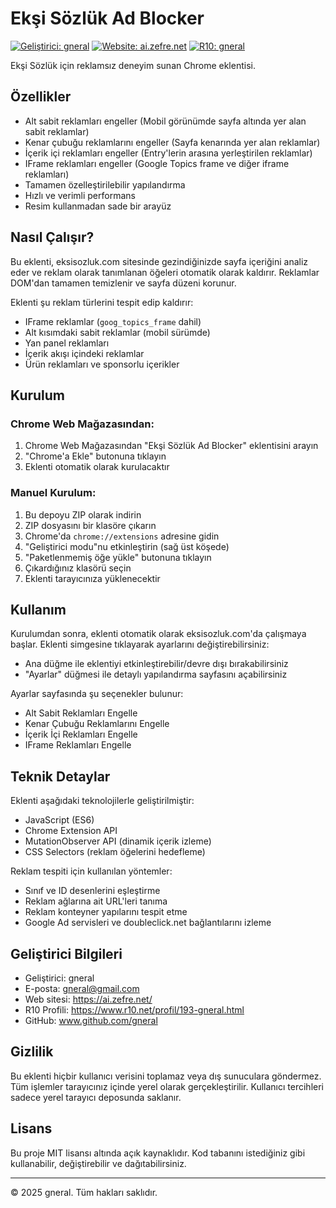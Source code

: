 # Ekşi Sözlük Ad Blocker

[![Geliştirici: gneral](https://img.shields.io/badge/Geli%C5%9Ftirici-gneral-81C14B.svg)](https://github.com/gneral)
[![Website: ai.zefre.net](https://img.shields.io/badge/Website-ai.zefre.net-81C14B.svg)](https://ai.zefre.net/)
[![R10: gneral](https://img.shields.io/badge/R10-gneral-81C14B.svg)](https://www.r10.net/profil/193-gneral.html)

Ekşi Sözlük için reklamsız deneyim sunan Chrome eklentisi.

## Özellikler

- Alt sabit reklamları engeller (Mobil görünümde sayfa altında yer alan sabit reklamlar)
- Kenar çubuğu reklamlarını engeller (Sayfa kenarında yer alan reklamlar)
- İçerik içi reklamları engeller (Entry'lerin arasına yerleştirilen reklamlar)
- IFrame reklamları engeller (Google Topics frame ve diğer iframe reklamları)
- Tamamen özelleştirilebilir yapılandırma
- Hızlı ve verimli performans
- Resim kullanmadan sade bir arayüz

## Nasıl Çalışır?

Bu eklenti, eksisozluk.com sitesinde gezindiğinizde sayfa içeriğini analiz eder ve reklam olarak tanımlanan öğeleri otomatik olarak kaldırır. Reklamlar DOM'dan tamamen temizlenir ve sayfa düzeni korunur.

Eklenti şu reklam türlerini tespit edip kaldırır:
- IFrame reklamlar (`goog_topics_frame` dahil)
- Alt kısımdaki sabit reklamlar (mobil sürümde)
- Yan panel reklamları
- İçerik akışı içindeki reklamlar
- Ürün reklamları ve sponsorlu içerikler

## Kurulum

### Chrome Web Mağazasından:
1. Chrome Web Mağazasından "Ekşi Sözlük Ad Blocker" eklentisini arayın
2. "Chrome'a Ekle" butonuna tıklayın
3. Eklenti otomatik olarak kurulacaktır

### Manuel Kurulum:
1. Bu depoyu ZIP olarak indirin
2. ZIP dosyasını bir klasöre çıkarın
3. Chrome'da `chrome://extensions` adresine gidin
4. "Geliştirici modu"nu etkinleştirin (sağ üst köşede)
5. "Paketlenmemiş öğe yükle" butonuna tıklayın
6. Çıkardığınız klasörü seçin
7. Eklenti tarayıcınıza yüklenecektir

## Kullanım

Kurulumdan sonra, eklenti otomatik olarak eksisozluk.com'da çalışmaya başlar. Eklenti simgesine tıklayarak ayarlarını değiştirebilirsiniz:

- Ana düğme ile eklentiyi etkinleştirebilir/devre dışı bırakabilirsiniz
- "Ayarlar" düğmesi ile detaylı yapılandırma sayfasını açabilirsiniz

Ayarlar sayfasında şu seçenekler bulunur:
- Alt Sabit Reklamları Engelle
- Kenar Çubuğu Reklamlarını Engelle
- İçerik İçi Reklamları Engelle
- IFrame Reklamları Engelle

## Teknik Detaylar

Eklenti aşağıdaki teknolojilerle geliştirilmiştir:
- JavaScript (ES6)
- Chrome Extension API
- MutationObserver API (dinamik içerik izleme)
- CSS Selectors (reklam öğelerini hedefleme)

Reklam tespiti için kullanılan yöntemler:
- Sınıf ve ID desenlerini eşleştirme
- Reklam ağlarına ait URL'leri tanıma
- Reklam konteyner yapılarını tespit etme
- Google Ad servisleri ve doubleclick.net bağlantılarını izleme

## Geliştirici Bilgileri

- Geliştirici: gneral
- E-posta: gneral@gmail.com
- Web sitesi: https://ai.zefre.net/
- R10 Profili: https://www.r10.net/profil/193-gneral.html
- GitHub: www.github.com/gneral

## Gizlilik

Bu eklenti hiçbir kullanıcı verisini toplamaz veya dış sunuculara göndermez. Tüm işlemler tarayıcınız içinde yerel olarak gerçekleştirilir. Kullanıcı tercihleri sadece yerel tarayıcı deposunda saklanır.

## Lisans

Bu proje MIT lisansı altında açık kaynaklıdır. Kod tabanını istediğiniz gibi kullanabilir, değiştirebilir ve dağıtabilirsiniz.

---

&copy; 2025 gneral. Tüm hakları saklıdır.